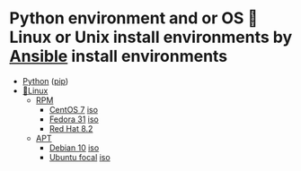 # Python environment and or OS 🐧Linux or Unix install environments by [Ansible](http://www.ansible.com) install environments
- [Python](http://python.org) ([pip](http://pypi.org/project/pip))
- [🐧Linux](http://github.com/torvalds/linux)
    - [RPM](http://en.wikipedia.org/wiki/RPM_Package_Manager)
        - [CentOS 7](http://centos.org) [iso](http://isoredirect.centos.org/centos/7/isos/x86_64/CentOS-7-x86_64-NetInstall-2003.iso)
            <!-- - Network install source url http://mirror.centos.org/centos/7/os/x86_64/
            - Do not forget to make a user and make user superuser. -->
        - [Fedora 31](http://getfedora.org) [iso](http://download.fedoraproject.org/pub/fedora/linux/releases/31/Server/x86_64/iso/Fedora-Server-netinst-x86_64-31-1.9.iso)
        <!-- @todo untested .... -->
        - [Red Hat 8.2](http://redhat.com)
    - [APT](http://en.wikipedia.org/wiki/APT_(software))
        - [Debian 10](http://debian.org) [iso](http://cdimage.debian.org/debian-cd/current/amd64/iso-cd/debian-10.4.0-amd64-netinst.iso)
        - [Ubuntu focal](http://ubuntu.com) [iso](http://releases.ubuntu.com/20.04/ubuntu-20.04-live-server-amd64.iso)
